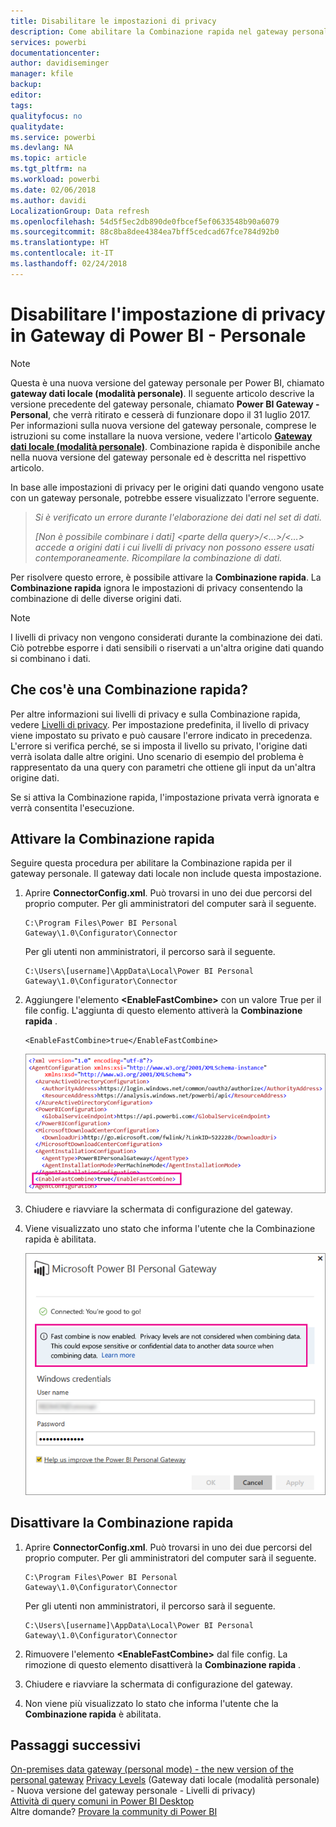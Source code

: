 ```yaml
---
title: Disabilitare le impostazioni di privacy
description: Come abilitare la Combinazione rapida nel gateway personale per disabilitare le impostazioni di privacy per l'aggiornamento.
services: powerbi
documentationcenter: 
author: davidiseminger
manager: kfile
backup: 
editor: 
tags: 
qualityfocus: no
qualitydate: 
ms.service: powerbi
ms.devlang: NA
ms.topic: article
ms.tgt_pltfrm: na
ms.workload: powerbi
ms.date: 02/06/2018
ms.author: davidi
LocalizationGroup: Data refresh
ms.openlocfilehash: 54d5f5ec2db890de0fbcef5ef0633548b90a6079
ms.sourcegitcommit: 88c8ba8dee4384ea7bff5cedcad67fce784d92b0
ms.translationtype: HT
ms.contentlocale: it-IT
ms.lasthandoff: 02/24/2018
---
```

# <a name="disable-privacy-setting-in-power-bi-gateway---personal"></a>Disabilitare l'impostazione di privacy in Gateway di Power BI - Personale
> [!NOTE]
> Questa è una nuova versione del gateway personale per Power BI, chiamato **gateway dati locale (modalità personale)**. Il seguente articolo descrive la versione precedente del gateway personale, chiamato **Power BI Gateway - Personal**, che verrà ritirato e cesserà di funzionare dopo il 31 luglio 2017. Per informazioni sulla nuova versione del gateway personale, comprese le istruzioni su come installare la nuova versione, vedere l'articolo [**Gateway dati locale (modalità personale)**](service-gateway-personal-mode.md). Combinazione rapida è disponibile anche nella nuova versione del gateway personale ed è descritta nel rispettivo articolo.
> 
> 

In base alle impostazioni di privacy per le origini dati quando vengono usate con un gateway personale, potrebbe essere visualizzato l'errore seguente.

> *Si è verificato un errore durante l'elaborazione dei dati nel set di dati.*
> 
> *[Non è possibile combinare i dati] &lt;parte della query&gt;/&lt;…&gt;/&lt;…&gt; accede a origini dati i cui livelli di privacy non possono essere usati contemporaneamente. Ricompilare la combinazione di dati.*
> 
> 

Per risolvere questo errore, è possibile attivare la **Combinazione rapida**. La **Combinazione rapida** ignora le impostazioni di privacy consentendo la combinazione di delle diverse origini dati.

> [!NOTE]
> I livelli di privacy non vengono considerati durante la combinazione dei dati. Ciò potrebbe esporre i dati sensibili o riservati a un'altra origine dati quando si combinano i dati.
> 
> 

## <a name="what-is-fast-combine"></a>Che cos'è una Combinazione rapida?
Per altre informazioni sui livelli di privacy e sulla Combinazione rapida, vedere [Livelli di privacy](https://support.office.com/article/Privacy-levels-Power-Query-CC3EDE4D-359E-4B28-BC72-9BEE7900B540). Per impostazione predefinita, il livello di privacy viene impostato su privato e può causare l'errore indicato in precedenza. L'errore si verifica perché, se si imposta il livello su privato, l'origine dati verrà isolata dalle altre origini. Uno scenario di esempio del problema è rappresentato da una query con parametri che ottiene gli input da un'altra origine dati.

Se si attiva la Combinazione rapida, l'impostazione privata verrà ignorata e verrà consentita l'esecuzione.

## <a name="turn-on-fast-combine"></a>Attivare la Combinazione rapida
Seguire questa procedura per abilitare la Combinazione rapida per il gateway personale. Il gateway dati locale non include questa impostazione.

1. Aprire **ConnectorConfig.xml**.  Può trovarsi in uno dei due percorsi del proprio computer.  Per gli amministratori del computer sarà il seguente.
   
    <pre><code>C:\Program Files\Power BI Personal Gateway\1.0\Configurator\Connector</code></pre>
   
    Per gli utenti non amministratori, il percorso sarà il seguente.
   
    <pre><code>C:\Users\[username]\AppData\Local\Power BI Personal Gateway\1.0\Configurator\Connector</code></pre>
    
2. Aggiungere l'elemento **&lt;EnableFastCombine&gt;** con un valore True per il file config. L'aggiunta di questo elemento attiverà la **Combinazione rapida** .
   
   <pre><code>&lt;EnableFastCombine&gt;true&lt;/EnableFastCombine&gt;</code></pre>
   
   ![](media/refresh-enable-fast-combine/configfile.png)
3. Chiudere e riavviare la schermata di configurazione del gateway.
4. Viene visualizzato uno stato che informa l'utente che la Combinazione rapida è abilitata.
   
   ![](media/refresh-enable-fast-combine/fastcombineenabled.png)

## <a name="turn-off-fast-combine"></a>Disattivare la Combinazione rapida
1. Aprire **ConnectorConfig.xml**.  Può trovarsi in uno dei due percorsi del proprio computer.  Per gli amministratori del computer sarà il seguente.
   
    <pre><code>C:\Program Files\Power BI Personal Gateway\1.0\Configurator\Connector</code></pre>
   
    Per gli utenti non amministratori, il percorso sarà il seguente.
   
    <pre><code>C:\Users\[username]\AppData\Local\Power BI Personal Gateway\1.0\Configurator\Connector</code></pre>

2. Rimuovere l'elemento **&lt;EnableFastCombine&gt;** dal file config. La rimozione di questo elemento disattiverà la **Combinazione rapida** .
3. Chiudere e riavviare la schermata di configurazione del gateway.
4. Non viene più visualizzato lo stato che informa l'utente che la **Combinazione rapida** è abilitata.

## <a name="next-steps"></a>Passaggi successivi
[On-premises data gateway (personal mode) - the new version of the personal gateway](service-gateway-personal-mode.md)
[Privacy Levels](https://support.office.com/article/Privacy-levels-Power-Query-CC3EDE4D-359E-4B28-BC72-9BEE7900B540) (Gateway dati locale (modalità personale) - Nuova versione del gateway personale - Livelli di privacy)  
[Attività di query comuni in Power BI Desktop](desktop-common-query-tasks.md)  
Altre domande? [Provare la community di Power BI](http://community.powerbi.com/)

